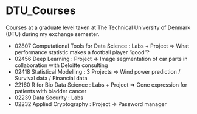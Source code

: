 # DTU_Courses
Courses at a graduate level taken at The Technical University of Denmark (DTU) during my exchange semester. 

- 02807 Computational Tools for Data Science : Labs + Project => What performance statistic makes a football player “good”?
- 02456 Deep Learning : Project => Image segmentation of car parts in collaboration with Deloitte consulting
- 02418 Statistical Modelling : 3 Projects => Wind power prediction / Survival data / Financial data
- 22160 R for Bio Data Science : Labs + Project => Gene expression for patients with bladder cancer
- 02239 Data Security : Labs
- 02232 Applied Cryptography : Project => Password manager
